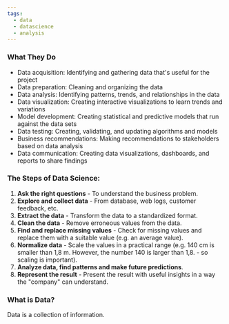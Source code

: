 ```yaml
---
tags:
  - data
  - datascience
  - analysis
---
```



### What They Do
- Data acquisition: Identifying and gathering data that's useful for the project
- Data preparation: Cleaning and organizing the data
- Data analysis: Identifying patterns, trends, and relationships in the data
- Data visualization: Creating interactive visualizations to learn trends and variations
- Model development: Creating statistical and predictive models that run against the data sets
- Data testing: Creating, validating, and updating algorithms and models
- Business recommendations: Making recommendations to stakeholders based on data analysis
- Data communication: Creating data visualizations, dashboards, and reports to share findings

### The Steps of Data Science:
1. **Ask the right questions** - To understand the business problem.
2. **Explore and collect data** - From database, web logs, customer feedback, etc.
3. **Extract the data** - Transform the data to a standardized format.
4. **Clean the data** - Remove erroneous values from the data.
5. **Find and replace missing values** - Check for missing values and replace them with a suitable value (e.g. an average value).
6. **Normalize data** - Scale the values in a practical range (e.g. 140 cm is smaller than 1,8 m. However, the number 140 is larger than 1,8. - so scaling is important).
7. **Analyze data, find patterns and make future predictions**.
8. **Represent the result** - Present the result with useful insights in a way the "company" can understand.

### What is Data?
Data is a collection of information.

